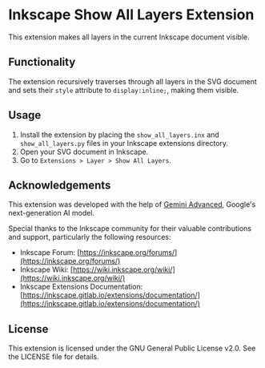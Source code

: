 # Inkscape Show All Layers Extension

This extension makes all layers in the current Inkscape document visible.

## Functionality

The extension recursively traverses through all layers in the SVG document and sets their `style` attribute to `display:inline;`, making them visible.

## Usage

1.  Install the extension by placing the `show_all_layers.inx` and `show_all_layers.py` files in your Inkscape extensions directory.
2.  Open your SVG document in Inkscape.
3.  Go to `Extensions > Layer > Show All Layers`.

## Acknowledgements

This extension was developed with the help of [Gemini Advanced](https://sites.research.google/gemini), Google's next-generation AI model. 

Special thanks to the Inkscape community for their valuable contributions and support, particularly the following resources:

*   Inkscape Forum: [https://inkscape.org/forums/](https://inkscape.org/forums/)
*   Inkscape Wiki: [https://wiki.inkscape.org/wiki/](https://wiki.inkscape.org/wiki/)
*   Inkscape Extensions Documentation: [https://inkscape.gitlab.io/extensions/documentation/](https://inkscape.gitlab.io/extensions/documentation/)

## License

This extension is licensed under the GNU General Public License v2.0. See the LICENSE file for details.
